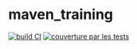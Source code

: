 # maven_training
[![build CI](https://github.com/DorianLL/maven_training/actions/workflows/build.yml/badge.svg?branch=main)](https://github.com/DorianLL/maven_training/actions/workflows/build.yml)
[![couverture par les tests](https://codecov.io/gh/DorianLL/maven_training/branch/main/graph/badge.svg)](https://codecov.io/gh/DorianLL/maven_training)
